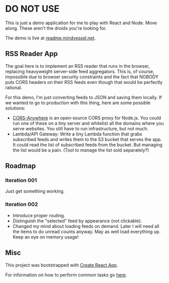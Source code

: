 # DO NOT USE

This is just a demo application for me to play with React and Node.
Move along. These aren't the droids you're looking for.

The demo is live at [readme.mindvessel.net](http://readme.mindvessel.net).

## RSS Reader App

The goal here is to implement an RSS reader that runs in the browser, replacing heavyweight server-side feed aggregators. This is, of course, impossible due to browser security constraints and the fact that NOBODY puts CORS headers on their RSS feeds even though that would be perfectly rational.

For this demo, I'm just converting feeds to JSON and saving them locally. If we wanted to go to production with this thing, here are some possible solutions:

- [CORS-Anywhere](https://github.com/Rob--W/cors-anywhere/) is an open-source CORS proxy for Node.js. You could run one of these on a tiny server and whitelist all the domains where you serve websites. You still have to run infrastructure, but not much.
- Lambda/API Gateway: Write a tiny Lambda function that grabs subscribed feeds and writes them to the S3 bucket that serves the app. It could read the list of subscribed feeds from the bucket. But managing the list would be a pain. (Tool to manage the list sold separately?)

## Roadmap

### Iteration 001

Just get something working.

### Iteration 002

- Introduce proper routing.
- Distinguish the "selected" feed by appearance (not clickable).
- Changed my mind about loading feeds on demand. Later I will need all the items to do unread counts anyway. May as well load everything up. Keep an eye on memory usage!

## Misc

This project was bootstrapped with [Create React App](https://github.com/facebookincubator/create-react-app).

For information on how to perform common tasks go [here](https://github.com/facebookincubator/create-react-app/blob/master/packages/react-scripts/template/README.md).
